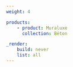 ```yaml
---
weight: 4

products:
    - product: Muraluxe
      collection: Béton

_render:
    build: never
    list: all
---
```


